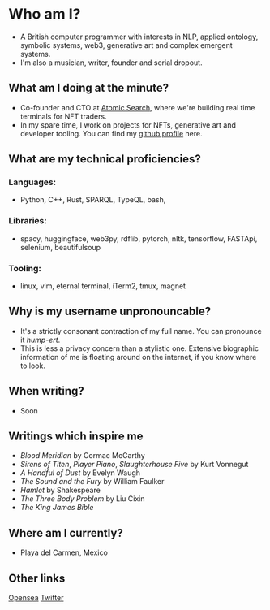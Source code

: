 # Who am I?
- A British computer programmer with interests in NLP, applied ontology, symbolic systems, web3, generative art and complex emergent systems.
- I'm also a musician, writer, founder and serial dropout.

## What am I doing at the minute?
- Co-founder and CTO at [Atomic Search](https://atomicsear.ch), where we're building real time terminals for NFT traders.
- In my spare time, I work on projects for NFTs, generative art and developer tooling. You can find my [github profile](https://github.com/hmprt) here.

## What are my technical proficiencies?
### Languages:
- Python, C++, Rust, SPARQL, TypeQL, bash, 

### Libraries:
- spacy, huggingface, web3py, rdflib, pytorch, nltk, tensorflow, FASTApi, selenium, beautifulsoup

### Tooling:
- linux, vim, eternal terminal, iTerm2, tmux, magnet

## Why is my username unpronouncable?
- It's a strictly consonant contraction of my full name. You can pronounce it _hump-ert_.
- This is less a privacy concern than a stylistic one. Extensive biographic information of me is floating around on the internet, if you know where to look.

## When writing?
- Soon

## Writings which inspire me
- _Blood Meridian_ by Cormac McCarthy
- _Sirens of Titen_, _Player Piano_, _Slaughterhouse Five_ by Kurt Vonnegut
- _A Handful of Dust_ by Evelyn Waugh
- _The Sound and the Fury_ by William Faulker
- _Hamlet_ by Shakespeare
- _The Three Body Problem_ by Liu Cixin
- _The King James Bible_

## Where am I currently?
- Playa del Carmen, Mexico

## Other links
[Opensea](https://opensea.io/hmprt)
[Twitter](https://twitter.com/hmprt_)
